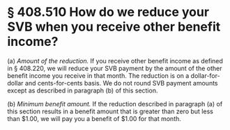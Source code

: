 # § 408.510   How do we reduce your SVB when you receive other benefit income?

(a) *Amount of the reduction.* If you receive other benefit income as defined in § 408.220, we will reduce your SVB payment by the amount of the other benefit income you receive in that month. The reduction is on a dollar-for-dollar and cents-for-cents basis. We do not round SVB payment amounts except as described in paragraph (b) of this section. 


(b) *Minimum benefit amount.* If the reduction described in paragraph (a) of this section results in a benefit amount that is greater than zero but less than $1.00, we will pay you a benefit of $1.00 for that month. 




